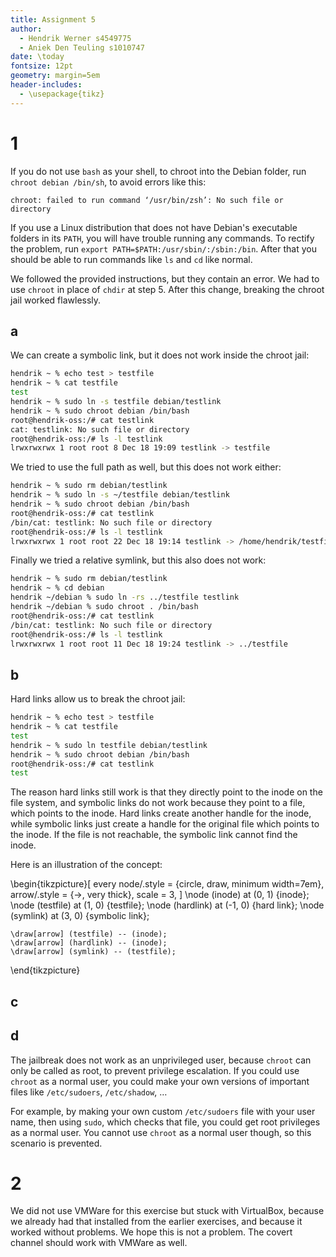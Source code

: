 ```yaml
---
title: Assignment 5
author:
  - Hendrik Werner s4549775
  - Aniek Den Teuling s1010747
date: \today
fontsize: 12pt
geometry: margin=5em
header-includes:
  - \usepackage{tikz}
---
```


# 1
If you do not use `bash` as your shell, to chroot into the Debian folder, run `chroot debian /bin/sh`, to avoid errors like this:

`chroot: failed to run command ‘/usr/bin/zsh’: No such file or directory`

If you use a Linux distribution that does not have Debian's executable folders in its `PATH`, you will have trouble running any commands. To rectify the problem, run `export PATH=$PATH:/usr/sbin/:/sbin:/bin`. After that you should be able to run commands like `ls` and `cd` like normal.

We followed the provided instructions, but they contain an error. We had to use `chroot` in place of `chdir` at step 5. After this change, breaking the chroot jail worked flawlessly.

## a
We can create a symbolic link, but it does not work inside the chroot jail:

```bash
hendrik ~ % echo test > testfile
hendrik ~ % cat testfile 
test
hendrik ~ % sudo ln -s testfile debian/testlink
hendrik ~ % sudo chroot debian /bin/bash
root@hendrik-oss:/# cat testlink 
cat: testlink: No such file or directory
root@hendrik-oss:/# ls -l testlink
lrwxrwxrwx 1 root root 8 Dec 18 19:09 testlink -> testfile
```

We tried to use the full path as well, but this does not work either:

```bash
hendrik ~ % sudo rm debian/testlink
hendrik ~ % sudo ln -s ~/testfile debian/testlink
hendrik ~ % sudo chroot debian /bin/bash
root@hendrik-oss:/# cat testlink
/bin/cat: testlink: No such file or directory
root@hendrik-oss:/# ls -l testlink
lrwxrwxrwx 1 root root 22 Dec 18 19:14 testlink -> /home/hendrik/testfile
```

Finally we tried a relative symlink, but this also does not work:

```bash
hendrik ~ % sudo rm debian/testlink
hendrik ~ % cd debian
hendrik ~/debian % sudo ln -rs ../testfile testlink
hendrik ~/debian % sudo chroot . /bin/bash
root@hendrik-oss:/# cat testlink
/bin/cat: testlink: No such file or directory
root@hendrik-oss:/# ls -l testlink
lrwxrwxrwx 1 root root 11 Dec 18 19:24 testlink -> ../testfile
```

## b
Hard links allow us to break the chroot jail:

```bash
hendrik ~ % echo test > testfile
hendrik ~ % cat testfile
test
hendrik ~ % sudo ln testfile debian/testlink
hendrik ~ % sudo chroot debian /bin/bash
root@hendrik-oss:/# cat testlink
test
```

The reason hard links still work is that they directly point to the inode on the file system, and symbolic links do not work because they point to a file, which points to the inode. Hard links create another handle for the inode, while symbolic links just create a handle for the original file which points to the inode. If the file is not reachable, the symbolic link cannot find the inode.

Here is an illustration of the concept:

\begin{tikzpicture}[
	every node/.style = {circle, draw, minimum width=7em},
	arrow/.style = {->, very thick},
	scale = 3,
]
	\node (inode) at (0, 1) {inode};
	\node (testfile) at (1, 0) {testfile};
	\node (hardlink) at (-1, 0) {hard link};
	\node (symlink) at (3, 0) {symbolic link};

	\draw[arrow] (testfile) -- (inode);
	\draw[arrow] (hardlink) -- (inode);
	\draw[arrow] (symlink) -- (testfile);
\end{tikzpicture}

## c
## d
The jailbreak does not work as an unprivileged user, because `chroot` can only be called as root, to prevent privilege escalation. If you could use `chroot` as a normal user, you could make your own versions of important files like `/etc/sudoers`, `/etc/shadow`, …

For example, by making your own custom `/etc/sudoers` file with your user name, then using `sudo`, which checks that file, you could get root privileges as a normal user. You cannot use `chroot` as a normal user though, so this scenario is prevented.

# 2
We did not use VMWare for this exercise but stuck with VirtualBox, because we already had that installed from the earlier exercises, and because it worked without problems. We hope this is not a problem. The covert channel should work with VMWare as well.
